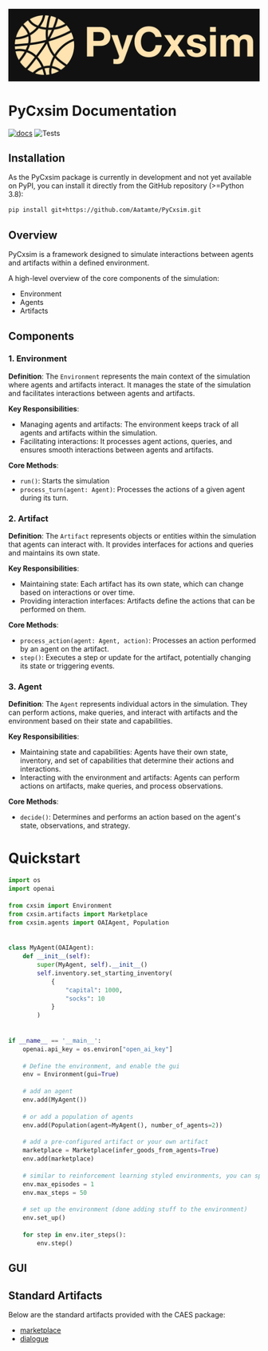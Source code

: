 ![PyCxsim Logo](docs/assets/pycxsim_full_logo.png)

# PyCxsim Documentation
[![docs](https://github.com/Aatamte/PyCxsim/workflows/docs/badge.svg)](https://Aatamte.github.io/PyCxsim/)
![Tests](https://github.com/Aatamte/PyCxsim/actions/workflows/python-tests.yml/badge.svg)
## Installation

As the PyCxsim package is currently in development and not yet available on PyPI, you can install it directly from the GitHub repository (>=Python 3.8):

```bash
pip install git+https://github.com/Aatamte/PyCxsim.git
```

## Overview

PyCxsim is a framework designed to simulate interactions between agents and artifacts within a defined environment.

A high-level overview of the core components of the simulation:
- Environment
- Agents
- Artifacts


## Components

### 1. Environment

**Definition**: 
The `Environment` represents the main context of the simulation where agents and artifacts interact. It manages the state of the simulation and facilitates interactions between agents and artifacts.

**Key Responsibilities**:
- Managing agents and artifacts: The environment keeps track of all agents and artifacts within the simulation.
- Facilitating interactions: It processes agent actions, queries, and ensures smooth interactions between agents and artifacts.

**Core Methods**:
- `run()`: Starts the simulation
- `process_turn(agent: Agent)`: Processes the actions of a given agent during its turn.


### 2. Artifact

**Definition**: 
The `Artifact` represents objects or entities within the simulation that agents can interact with. It provides interfaces for actions and queries and maintains its own state.

**Key Responsibilities**:
- Maintaining state: Each artifact has its own state, which can change based on interactions or over time.
- Providing interaction interfaces: Artifacts define the actions that can be performed on them.

**Core Methods**:
- `process_action(agent: Agent, action)`: Processes an action performed by an agent on the artifact.
- `step()`: Executes a step or update for the artifact, potentially changing its state or triggering events.

### 3. Agent

**Definition**: 
The `Agent` represents individual actors in the simulation. They can perform actions, make queries, and interact with artifacts and the environment based on their state and capabilities.

**Key Responsibilities**:
- Maintaining state and capabilities: Agents have their own state, inventory, and set of capabilities that determine their actions and interactions.
- Interacting with the environment and artifacts: Agents can perform actions on artifacts, make queries, and process observations.

**Core Methods**:
- `decide()`: Determines and performs an action based on the agent's state, observations, and strategy.

# Quickstart

```Python
import os
import openai

from cxsim import Environment
from cxsim.artifacts import Marketplace
from cxsim.agents import OAIAgent, Population


class MyAgent(OAIAgent):
    def __init__(self):
        super(MyAgent, self).__init__()
        self.inventory.set_starting_inventory(
            {
                "capital": 1000,
                "socks": 10
            }
        )


if __name__ == '__main__':
    openai.api_key = os.environ["open_ai_key"]

    # Define the environment, and enable the gui
    env = Environment(gui=True)

    # add an agent
    env.add(MyAgent())

    # or add a population of agents
    env.add(Population(agent=MyAgent(), number_of_agents=2))

    # add a pre-configured artifact or your own artifact
    marketplace = Marketplace(infer_goods_from_agents=True)
    env.add(marketplace)

    # similar to reinforcement learning styled environments, you can specify maximum episodes and steps
    env.max_episodes = 1
    env.max_steps = 50

    # set up the environment (done adding stuff to the environment)
    env.set_up()

    for step in env.iter_steps():
        env.step()
```

## GUI


## Standard Artifacts

Below are the standard artifacts provided with the CAES package:

- [marketplace](https://github.com/Aatamte/CAES/blob/main/src/caes/artifacts/marketplace.py)
- [dialogue](https://github.com/Aatamte/CAES/blob/main/src/caes/artifacts/dialogue.py)
